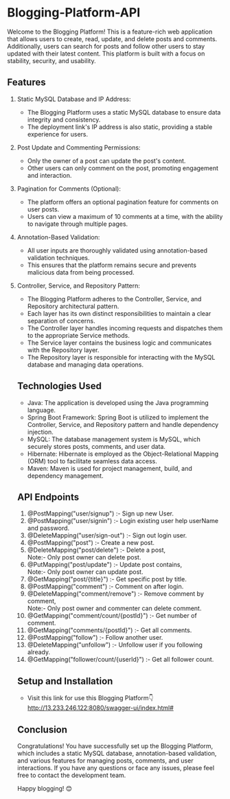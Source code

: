# Blogging-Platform-API
Welcome to the Blogging Platform! This is a feature-rich web application that allows users to create, read, update, and delete posts and comments. Additionally, users can search for posts and follow other users to stay updated with their latest content. This platform is built with a focus on stability, security, and usability.

## Features
1. Static MySQL Database and IP Address:

    * The Blogging Platform uses a static MySQL database to ensure data integrity and consistency.
    * The deployment link's IP address is also static, providing a stable experience for users.
2. Post Update and Commenting Permissions:

    * Only the owner of a post can update the post's content.
    * Other users can only comment on the post, promoting engagement and interaction.
3. Pagination for Comments (Optional):

    *  The platform offers an optional pagination feature for comments on user posts.
    * Users can view a maximum of 10 comments at a time, with the ability to navigate through multiple pages.
4. Annotation-Based Validation:

    * All user inputs are thoroughly validated using annotation-based validation techniques.
    * This ensures that the platform remains secure and prevents malicious data from being processed.
5. Controller, Service, and Repository Pattern:

    * The Blogging Platform adheres to the Controller, Service, and Repository architectural pattern.
    * Each layer has its own distinct responsibilities to maintain a clear separation of concerns.
    * The Controller layer handles incoming requests and dispatches them to the appropriate Service methods.
    * The Service layer contains the business logic and communicates with the Repository layer.
    * The Repository layer is responsible for interacting with the MySQL database and managing data operations.

    ## Technologies Used
    * Java: The application is developed using the Java programming language.
    * Spring Boot Framework: Spring Boot is utilized to implement the Controller, Service, and Repository pattern and handle dependency injection.
    * MySQL: The database management system is MySQL, which securely stores posts, comments, and user data.
    * Hibernate: Hibernate is employed as the Object-Relational Mapping (ORM) tool to facilitate seamless data access.
    * Maven: Maven is used for project management, build, and dependency management.

    ## API Endpoints
    1. @PostMapping("user/signup") :- Sign up new User.
    3. @PostMapping("user/signin") :- Login existing user help userName and password.
    4. @DeleteMapping("user/sign-out") :- Sign out login user.
    5. @PostMapping("post") :- Create a new post.
    6. @DeleteMapping("post/delete") :- Delete a post, \
             Note:- Only post owner can delete post.
    7. @PutMapping("post/update") :- Update post contains,\
             Note:- Only post owner can update post.
    8. @GetMapping("post/{title}") :- Get specific post by title.
    9. @PostMapping("comment") :- Comment on after login.
    10. @DeleteMapping("comment/remove") :- Remove comment by comment,\
             Note:- Only post owner and commenter can delete comment.
    11. @GetMapping("comment/count/{postId}") :- Get number of comment.
    12. @GetMapping("comments/{postId}") :- Get all comments.
    13. @PostMapping("follow") :- Follow another user.
    14. @DeleteMapping("unfollow") :- Unfollow user if you following already.
    15. @GetMapping("follower/count/{userId}") :- Get all follower count.

    ## Setup and Installation
    * Visit this link for use this Blogging Platform👇\
       http://13.233.246.122:8080/swagger-ui/index.html#
    

    ## Conclusion
    Congratulations! You have successfully set up the Blogging Platform, which includes a static MySQL database, annotation-based validation, and various features for managing posts, comments, and user interactions. If you have any questions or face any issues, please feel free to contact the development team.

    Happy blogging! 😊
